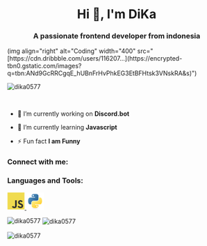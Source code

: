 <h1 align="center">Hi 👋, I'm DiKa</h1>
<h3 align="center">A passionate frontend developer from indonesia</h3>
(img align="right" alt="Coding" width="400" src="[https://cdn.dribbble.com/users/116207...](https://encrypted-tbn0.gstatic.com/images?q=tbn:ANd9GcRRCgqE_hUBnFrHvPhkEG3EtBFHtsk3VNskRA&s)")


<p align="left"> <img src="https://komarev.com/ghpvc/?username=dika0577&label=Profile%20views&color=0e75b6&style=flat" alt="dika0577" /> </p>

<p align="left"> <a href="https://twitter.com/" target="blank"><img src="https://img.shields.io/twitter/follow/?logo=twitter&style=for-the-badge" alt="" /></a> </p>

- 🔭 I’m currently working on **Discord.bot**

- 🌱 I’m currently learning **Javascript**

- ⚡ Fun fact **I am Funny**

<h3 align="left">Connect with me:</h3>
<p align="left">
</p>

<h3 align="left">Languages and Tools:</h3>
<p align="left"> <a href="https://developer.mozilla.org/en-US/docs/Web/JavaScript" target="_blank" rel="noreferrer"> <img src="https://raw.githubusercontent.com/devicons/devicon/master/icons/javascript/javascript-original.svg" alt="javascript" width="40" height="40"/> </a> <a href="https://www.python.org" target="_blank" rel="noreferrer"> <img src="https://raw.githubusercontent.com/devicons/devicon/master/icons/python/python-original.svg" alt="python" width="40" height="40"/> </a> </p>

<p><img align="left" src="https://github-readme-stats.vercel.app/api/top-langs?username=dika0577&show_icons=true&locale=en&layout=compact" alt="dika0577" /></p>

<p>&nbsp;<img align="center" src="https://github-readme-stats.vercel.app/api?username=dika0577&show_icons=true&locale=en" alt="dika0577" /></p>

<p><img align="center" src="https://github-readme-streak-stats.herokuapp.com/?user=dika0577&" alt="dika0577" /></p>
